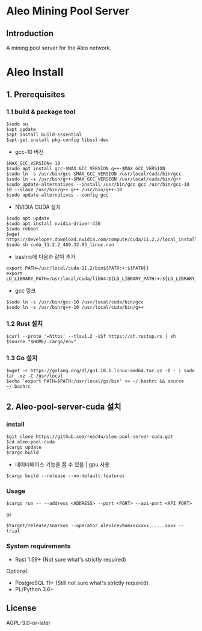 # Aleo Mining Pool Server

## Introduction

A mining pool server for the Aleo network.

# Aleo Install

## 1. Prerequisites

### 1.1 build & package tool
```
$sudo su
$apt update
$apt install build-essential
$apt-get install pkg-config libssl-dev
```
- gcc-10 버전
```
$MAX_GCC_VERSION= 10
$sudo apt install gcc-$MAX_GCC_VERSION g++-$MAX_GCC_VERSION
$sudo ln -s /usr/bin/gcc-$MAX_GCC_VERSION /usr/local/cuda/bin/gcc 
$sudo ln -s /usr/bin/g++-$MAX_GCC_VERSION /usr/local/cuda/bin/g++
$sudo update-alternatives --install /usr/bin/gcc gcc /usr/bin/gcc-10 10 --slave /usr/bin/g++ g++ /usr/bin/g++-10
$sudo update-alternatives --config gcc
```

- NVIDIA CUDA 설치
```
$sudo apt update
$sudo apt install nvidia-driver-430
$sudo reboot 
$wget https://developer.download.nvidia.com/compute/cuda/11.2.2/local_installers/cuda_11.2.2_460.32.03_linux.run
$sudo sh cuda_11.2.2_460.32.03_linux.run
```
- bashrc에 다음과 같이 추가
```
export PATH=/usr/local/cuda-11.2/bin${PATH:+:${PATH}}
export LD_LIBRARY_PATH=/usr/local/cuda/lib64:${LD_LIBRARY_PATH:+:${LD_LIBRARY_PATH}}
```
- gcc 링크
```
$sudo ln -s /usr/bin/gcc-10 /usr/local/cuda/bin/gcc
$sudo ln -s /usr/bin/g++-10 /usr/local/cuda/bin/g++
```
### 1.2 Rust 설치
```
$curl --proto '=https' --tlsv1.2 -sSf https://sh.rustup.rs | sh
$source "$HOME/.cargo/env"
```
### 1.3 Go 설치
```
$wget -c https://golang.org/dl/go1.18.1.linux-amd64.tar.gz -O - | sudo tar -xz -C /usr/local
$echo 'export PATH=$PATH:/usr/local/go/bin' >> ~/.bashrc && source ~/.bashrc
```

## 2. Aleo-pool-server-cuda 설치
### install
```
$git clone https://github.com/reed4u/aleo-pool-server-cuda.git
$cd aleo-pool-cuda
$cargo update
$cargo build
```
- 데이터베이스 기능을 끌 수 있음 | gpu 사용
```
$cargo build --release --no-default-features
```
### Usage
```
$cargo run -- --address <ADDRESS> --port <PORT> --api-port <API PORT>
```
or
```
$target/release/snarkos --operator aleo1cev9umxxxxxxx......xxxx --trial
```

### System requirements

- Rust 1.59+ (Not sure what's strictly required)

Optional:

- PostgreSQL 11+ (Still not sure what's strictly required)
- PL/Python 3.6+

## License

AGPL-3.0-or-later
